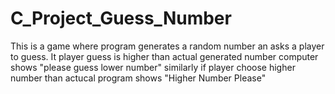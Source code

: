 # C_Project_Guess_Number
This is a game where program generates a random number an asks a player to guess. It player guess is higher than actual generated number computer shows "please guess lower number" similarly if player choose higher number than actucal program shows "Higher Number Please" 

